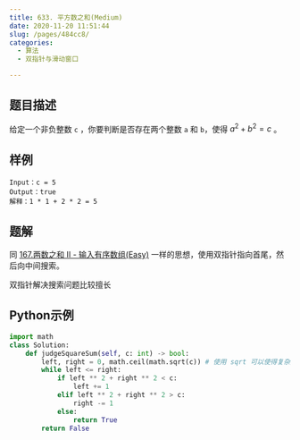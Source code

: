 ```yaml
---
title: 633. 平方数之和(Medium)
date: 2020-11-20 11:51:44
slug: /pages/484cc8/
categories: 
  - 算法
  - 双指针与滑动窗口

---
```


## 题目描述

给定一个非负整数 `c` ，你要判断是否存在两个整数 `a` 和 `b`，使得 $a^2 + b^2 = c$ 。

## 样例

```
Input：c = 5
Output：true
解释：1 * 1 + 2 * 2 = 5
```

## 题解

同 [167.两数之和 II - 输入有序数组(Easy)](/pages/3f67ef/) 一样的思想，使用双指针指向首尾，然后向中间搜索。

双指针解决搜索问题比较擅长

## Python示例

```python
import math
class Solution:
    def judgeSquareSum(self, c: int) -> bool:
        left, right = 0, math.ceil(math.sqrt(c)) # 使用 sqrt 可以使得复杂度降低为 O(sqrt(n))
        while left <= right:
            if left ** 2 + right ** 2 < c:
                left += 1
            elif left ** 2 + right ** 2 > c:
                right -= 1
            else:
                return True 
        return False 
```

